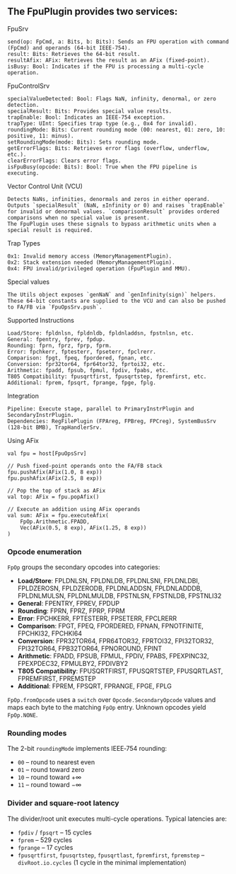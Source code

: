 ## The FpuPlugin provides two services:
FpuSrv

    send(op: FpCmd, a: Bits, b: Bits): Sends an FPU operation with command (FpCmd) and operands (64-bit IEEE-754).
    result: Bits: Retrieves the 64-bit result.
    resultAfix: AFix: Retrieves the result as an AFix (fixed-point).
    isBusy: Bool: Indicates if the FPU is processing a multi-cycle operation.

FpuControlSrv

    specialValueDetected: Bool: Flags NaN, infinity, denormal, or zero detection.
    specialResult: Bits: Provides special value results.
    trapEnable: Bool: Indicates an IEEE-754 exception.
    trapType: UInt: Specifies trap type (e.g., 0x4 for invalid).
    roundingMode: Bits: Current rounding mode (00: nearest, 01: zero, 10: positive, 11: minus).
    setRoundingMode(mode: Bits): Sets rounding mode.
    getErrorFlags: Bits: Retrieves error flags (overflow, underflow, etc.).
    clearErrorFlags: Clears error flags.
    isFpuBusy(opcode: Bits): Bool: True when the FPU pipeline is executing.

Vector Control Unit (VCU)

    Detects NaNs, infinities, denormals and zeros in either operand.
    Outputs `specialResult` (NaN, ±Infinity or 0) and raises `trapEnable`
    for invalid or denormal values. `comparisonResult` provides ordered
    comparisons when no special value is present.
    The FpuPlugin uses these signals to bypass arithmetic units when a
    special result is required.

Trap Types

    0x1: Invalid memory access (MemoryManagementPlugin).
    0x2: Stack extension needed (MemoryManagementPlugin).
    0x4: FPU invalid/privileged operation (FpuPlugin and MMU).

Special values

    The Utils object exposes `genNaN` and `genInfinity(sign)` helpers.
    These 64-bit constants are supplied to the VCU and can also be pushed
    to FA/FB via `FpuOpsSrv.push`.

Supported Instructions

    Load/Store: fpldnlsn, fpldnldb, fpldnladdsn, fpstnlsn, etc.
    General: fpentry, fprev, fpdup.
    Rounding: fprn, fprz, fprp, fprm.
    Error: fpchkerr, fptesterr, fpseterr, fpclrerr.
    Comparison: fpgt, fpeq, fpordered, fpnan, etc.
    Conversion: fpr32tor64, fpr64tor32, fprtoi32, etc.
    Arithmetic: fpadd, fpsub, fpmul, fpdiv, fpabs, etc.
    T805 Compatibility: fpusqrtfirst, fpusqrtstep, fpremfirst, etc.
    Additional: fprem, fpsqrt, fprange, fpge, fplg.

Integration

    Pipeline: Execute stage, parallel to PrimaryInstrPlugin and SecondaryInstrPlugin.
    Dependencies: RegFilePlugin (FPAreg, FPBreg, FPCreg), SystemBusSrv (128-bit BMB), TrapHandlerSrv.

Using AFix

    val fpu = host[FpuOpsSrv]

    // Push fixed-point operands onto the FA/FB stack
    fpu.pushAfix(AFix(1.0, 8 exp))
    fpu.pushAfix(AFix(2.5, 8 exp))

    // Pop the top of stack as AFix
    val top: AFix = fpu.popAfix()

    // Execute an addition using AFix operands
    val sum: AFix = fpu.executeAfix(
        FpOp.Arithmetic.FPADD,
        Vec(AFix(0.5, 8 exp), AFix(1.25, 8 exp))
    )

### Opcode enumeration

`FpOp` groups the secondary opcodes into categories:

* **Load/Store**: FPLDNLSN, FPLDNLDB, FPLDNLSNI, FPLDNLDBI, FPLDZEROSN,
  FPLDZERODB, FPLDNLADDSN, FPLDNLADDDB, FPLDNLMULSN, FPLDNLMULDB,
  FPSTNLSN, FPSTNLDB, FPSTNLI32
* **General**: FPENTRY, FPREV, FPDUP
* **Rounding**: FPRN, FPRZ, FPRP, FPRM
* **Error**: FPCHKERR, FPTESTERR, FPSETERR, FPCLRERR
* **Comparison**: FPGT, FPEQ, FPORDERED, FPNAN, FPNOTFINITE, FPCHKI32, FPCHKI64
* **Conversion**: FPR32TOR64, FPR64TOR32, FPRTOI32, FPI32TOR32, FPI32TOR64,
  FPB32TOR64, FPNOROUND, FPINT
* **Arithmetic**: FPADD, FPSUB, FPMUL, FPDIV, FPABS, FPEXPINC32, FPEXPDEC32,
  FPMULBY2, FPDIVBY2
* **T805 Compatibility**: FPUSQRTFIRST, FPUSQRTSTEP, FPUSQRTLAST, FPREMFIRST,
  FPREMSTEP
* **Additional**: FPREM, FPSQRT, FPRANGE, FPGE, FPLG

`FpOp.fromOpcode` uses a `switch` over `Opcode.SecondaryOpcode` values and maps
each byte to the matching `FpOp` entry. Unknown opcodes yield `FpOp.NONE`.

### Rounding modes

The 2-bit `roundingMode` implements IEEE‑754 rounding:

* `00` – round to nearest even
* `01` – round toward zero
* `10` – round toward +∞
* `11` – round toward −∞

### Divider and square-root latency

The divider/root unit executes multi-cycle operations. Typical latencies are:

* `fpdiv` / `fpsqrt` – 15 cycles
* `fprem` – 529 cycles
* `fprange` – 17 cycles
* `fpusqrtfirst`, `fpusqrtstep`, `fpusqrtlast`, `fpremfirst`, `fpremstep`
  – `divRoot.io.cycles` (1 cycle in the minimal implementation)
